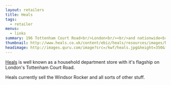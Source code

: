 ```yaml
---
layout: retailers
title: Heals
tags:
  - retailer
menus:
  - links
summary: 196 Tottenham Court Road<br/>London<br/><br/>and nationwide<br/><br/>0207 896 7451
thumbnail: http://www.heals.co.uk/content/ebiz/heals/resources/images/header/logo.png
headimage: http://images.quru.com/image?src=/kwf/heals.jpg&height=350&fill=%23ffffff&strip=1
---
```


[Heals](http://heals.com) is well known as a household department store with it's flagship on London's Tottenham Court Road.

Heals currently sell the Windsor Rocker and all sorts of other stuff.
